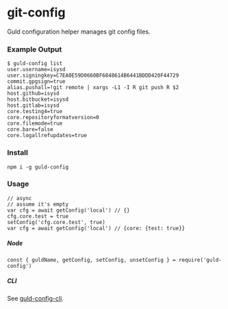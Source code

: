 # git-config

Guld configuration helper manages git config files.

### Example Output

```
$ guld-config list
user.username=isysd
user.signingkey=C7EA0E59D0660BF6848614B6441BDDD420F44729
commit.gpgsign=true
alias.pushall=!git remote | xargs -L1 -I R git push R $2
host.github=isysd
host.bitbucket=isysd
host.gitlab=isysd
core.testing4=true
core.repositoryformatversion=0
core.filemode=true
core.bare=false
core.logallrefupdates=true
```

### Install

```
npm i -g guld-config
```

### Usage

```
// async
// assume it's empty
var cfg = await getConfig('local') // {}
cfg.core.test = true
setConfig('cfg.core.test', true)
var cfg = await getConfig('local') // {core: {test: true}}
```

##### Node

```
const { guldName, getConfig, setConfig, unsetConfig } = require('guld-config')
```

##### CLI

See [guld-config-cli](https://github.com/isysd/tech-js-node_modules-guld-config-cli).
